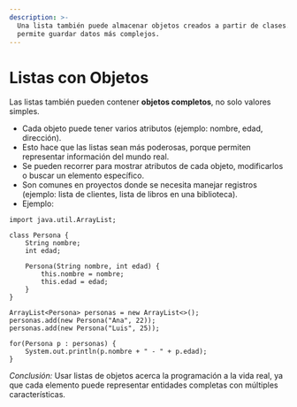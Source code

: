 ```yaml
---
description: >-
  Una lista también puede almacenar objetos creados a partir de clases. Esto
  permite guardar datos más complejos.
---
```


# Listas con Objetos

Las listas también pueden contener **objetos completos**, no solo valores simples.

* Cada objeto puede tener varios atributos (ejemplo: nombre, edad, dirección).
* Esto hace que las listas sean más poderosas, porque permiten representar información del mundo real.
* Se pueden recorrer para mostrar atributos de cada objeto, modificarlos o buscar un elemento específico.
* Son comunes en proyectos donde se necesita manejar registros (ejemplo: lista de clientes, lista de libros en una biblioteca).
* Ejemplo:&#x20;

```
import java.util.ArrayList;

class Persona {
    String nombre;
    int edad;

    Persona(String nombre, int edad) {
        this.nombre = nombre;
        this.edad = edad;
    }
}

ArrayList<Persona> personas = new ArrayList<>();
personas.add(new Persona("Ana", 22));
personas.add(new Persona("Luis", 25));

for(Persona p : personas) {
    System.out.println(p.nombre + " - " + p.edad);
}
```

_Conclusión:_ Usar listas de objetos acerca la programación a la vida real, ya que cada elemento puede representar entidades completas con múltiples características.
